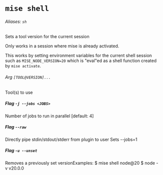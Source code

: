 # `mise shell`

###### Aliases: `sh`

Sets a tool version for the current session

Only works in a session where mise is already activated.

This works by setting environment variables for the current shell session
such as `MISE_NODE_VERSION=20` which is "eval"ed as a shell function created
by `mise activate`.

###### Arg `[TOOL@VERSION]...`

Tool(s) to use

##### Flag `-j --jobs <JOBS>`

Number of jobs to run in parallel
[default: 4]

##### Flag `--raw`

Directly pipe stdin/stdout/stderr from plugin to user Sets --jobs=1

##### Flag `-u --unset`

Removes a previously set versionExamples:
  $ mise shell node@20
  $ node -v
  v20.0.0
